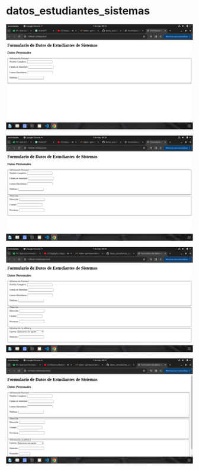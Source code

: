 # datos_estudiantes_sistemas

![png](version1.png)

![png](version2.png)

![png](version3.png)


![png](version4.png)